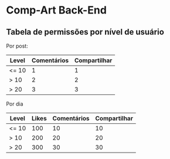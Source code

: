 # Comp-Art Back-End

## Tabela de permissões por nível de usuário

Por post:

|Level|Comentários|Compartilhar|
|-----|-----------|------------|
|<= 10|1          |1           |
|> 10 |2          |2           |
|> 20 |3          |3           |

Por dia

|Level|Likes|Comentários|Compartilhar|
|-----|-----|-----------|------------|
|<= 10|100  |10         |10          |
|> 10 |200  |20         |20          |
|> 20 |300  |30         |30          |
